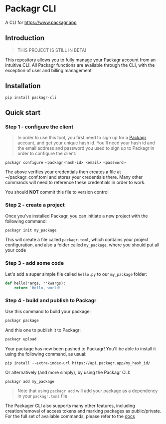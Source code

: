 # Packagr CLI

A CLI for https://www.packagr.app

## Introduction

> THIS PROJECT IS STILL IN BETA!

This repository allows you to fully manage your Packagr account from an intuitive CLI. All Packagr functions are
available through the CLI, with the exception of user and billing management


## Installation

```
pip install packagr-cli
```

## Quick start

### Step 1 - configure the client

> In order to use this tool, you first need to sign up for a [Packagr](https://www.packagr.app) account, and get your 
unique hash id. You'll need your hash id and the email address and password you used to sign up to Packagr in order to 
configure the client:

```
packagr configure <packagr-hash-id> <email> <password>
```

The above verifies your credentials then creates a file at ~/packagr_conf.toml and stores your credentials there. Many
other commands will need to reference these credentials in order to work.

You should **NOT** commit this file to version control

### Step 2 - create a project

Once you've installed Packagr, you can initiate a new project with the following command:

```bash
packagr init my_package
```

This will create a file called `packagr.toml`, which contains your project configuration, and also a folder called 
`my_package`, where you should put all your code

### Step 3 - add some code

Let's add a super simple file called `hello.py` to our `my_package` folder:

```python
def hello(*args, **kwargs):
    return 'Hello, world!'
```

### Step 4 - build and publish to Packagr

Use this command to build your package:

```bash
packagr package
```

And this one to publish it to Packagr:

```bash
packagr upload
```

Your package has now been pushed to Packagr! You'll be able to install it using the following command, as usual:
```
pip install --extra-index-url https://api.packagr.app/my_hash_id/
```

Or alternatively (and more simply), by using the Packagr CLI:

```bash
packagr add my_package
``` 

> Note that using `packagr add` will add your package as a dependency in your `packagr.toml` file

The Packager CLI also supports many other features, including creation/removal of access tokens and marking packages as
public/private. For the full set of available commands, please refer to the [docs](https://packagr.github.io/packagr-cli/)

